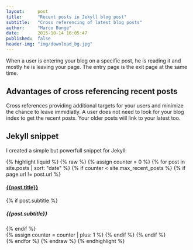 ```yaml
---
layout:     post
title:      "Recent posts in Jekyll blog post"
subtitle:   "Cross referencing of latest blog posts"
author:     "Marco Bunge"
date:       2015-10-14 16:05:47
published:  false
header-img: "img/download_bg.jpg"
---
```


When a user is entering your blog on a specific post, he is reading it and mostly he is leaving your page. The entry page is
the exit page at the same time.

## Advantages of cross referencing recent posts

Cross references providing additional targets for your users and minimize the chance to leave immidiatly. A user does not need 
to look for your blog index to get the recent posts. Your older posts will link to your latest too.

## Jekyll snippet

I created a simple but powerfull snippet for Jekyll:

{% highlight liquid %}
{% raw %}
{% assign counter = 0 %}
{% for post in site.posts | sort: "date" %}
    {% if counter < site.max_recent_posts %}
        {% if page.url != post.url %}
            <article class="col-xs-12 col-md-4">
                <h4><a href="{{post.url | prepend: site.baseurl}}">{{post.title}}</a></h4>
                {% if post.subtitle %}<h5>{{post.subtitle}}</h5>{% endif %}   
            </article>
            {% assign counter = counter | plus: 1 %}
        {% endif %}
    {% endif %}    
{% endfor %}
{% endraw %} 
{% endhighlight %}
